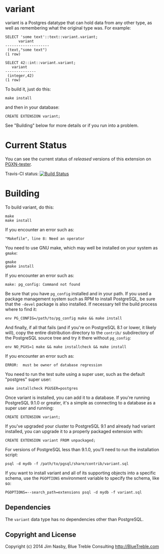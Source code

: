 variant
=======

variant is a Postgres datatype that can hold data from any other type, as well
as remembering what the original type was. For example:

    SELECT 'some text'::text::variant.variant;
          variant       
    --------------------
     (text,"some text")
    (1 row)

    SELECT 42::int::variant.variant;
       variant    
    --------------
     (integer,42)
    (1 row)

To build it, just do this:

    make install

and then in your database:

    CREATE EXTENSION variant;

See "Building" below for more details or if you run into a problem.

Current Status
==============
You can see the current status of *released* versions of this extension on [PGXN-tester](http://pgxn-tester.org/distributions/variant).

Travis-CI status: [![Build Status](https://travis-ci.org/BlueTreble/variant.svg)](https://travis-ci.org/BlueTreble/variant)

Building
========
To build variant, do this:

    make
    make install

If you encounter an error such as:

    "Makefile", line 8: Need an operator

You need to use GNU make, which may well be installed on your system as
`gmake`:

    gmake
    gmake install

If you encounter an error such as:

    make: pg_config: Command not found

Be sure that you have `pg_config` installed and in your path. If you used a
package management system such as RPM to install PostgreSQL, be sure that the
`-devel` package is also installed. If necessary tell the build process where
to find it:

    env PG_CONFIG=/path/to/pg_config make && make install

And finally, if all that fails (and if you're on PostgreSQL 8.1 or lower, it
likely will), copy the entire distribution directory to the `contrib/`
subdirectory of the PostgreSQL source tree and try it there without
`pg_config`:

    env NO_PGXS=1 make && make installcheck && make install

If you encounter an error such as:

    ERROR:  must be owner of database regression

You need to run the test suite using a super user, such as the default
"postgres" super user:

    make installcheck PGUSER=postgres

Once variant is installed, you can add it to a database. If you're running
PostgreSQL 9.1.0 or greater, it's a simple as connecting to a database as a
super user and running:

    CREATE EXTENSION variant;

If you've upgraded your cluster to PostgreSQL 9.1 and already had variant
installed, you can upgrade it to a properly packaged extension with:

    CREATE EXTENSION variant FROM unpackaged;

For versions of PostgreSQL less than 9.1.0, you'll need to run the
installation script:

    psql -d mydb -f /path/to/pgsql/share/contrib/variant.sql

If you want to install variant and all of its supporting objects into a specific
schema, use the `PGOPTIONS` environment variable to specify the schema, like
so:

    PGOPTIONS=--search_path=extensions psql -d mydb -f variant.sql

Dependencies
------------
The `variant` data type has no dependencies other than PostgreSQL.

Copyright and License
---------------------

Copyright (c) 2014 Jim Nasby, Blue Treble Consulting http://BlueTreble.com

